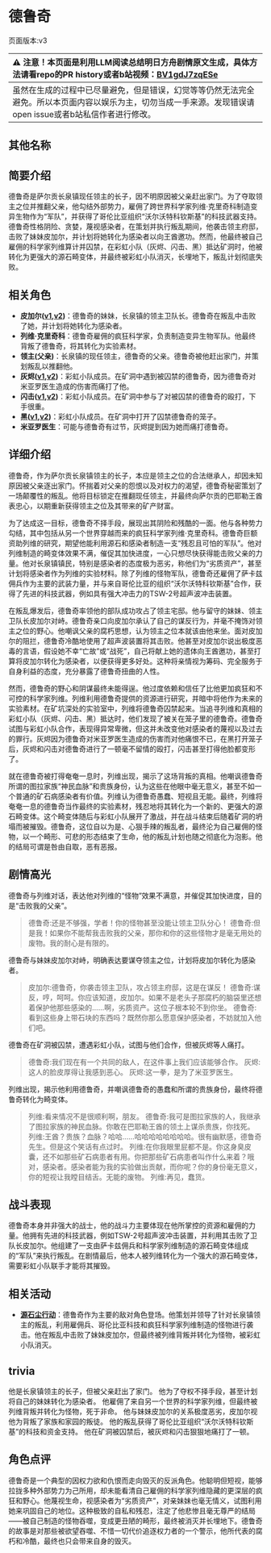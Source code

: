 # 德鲁奇
页面版本:v3
 

| :warning: 注意！本页面是利用LLM阅读总结明日方舟剧情原文生成，具体方法请看repo的PR history或者b站视频：[BV1gdJ7zqESe](https://www.bilibili.com/video/BV1gdJ7zqESe/)         |
|:----------------------------|
| 虽然在生成的过程中已尽量避免，但是错误，幻觉等等仍然无法完全避免。所以本页面内容以娱乐为主，切勿当成一手来源。发现错误请open issue或者b站私信作者进行修改。|



## 其他名称

## 简要介绍
德鲁奇是萨尔贡长泉镇现任领主的长子，因不明原因被父亲赶出家门。为了夺取领主之位并推翻父亲，他勾结外部势力，雇佣了跨世界科学家列维·克里奇科制造变异生物作为“军队”，并获得了哥伦比亚组织“沃尔沃特科钦斯基”的科技武器支持。德鲁奇性格阴险、贪婪，蔑视感染者，在策划并执行叛乱期间，他袭击领主府邸，击败了妹妹皮加尔，并计划将她转化为感染者以向王酋邀功。然而，他最终被自己雇佣的科学家列维算计并囚禁，在彩虹小队（灰烬、闪击、黑）抵达矿洞时，他被转化为更强大的源石畸变体，并最终被彩虹小队消灭，长埋地下，叛乱计划彻底失败。
## 相关角色
-   **皮加尔([v1](../chars/extended_char_pi_jia_er.md),[v2](extended_char_pi_jia_er.md))**：德鲁奇的妹妹，长泉镇的领主卫队长。德鲁奇在叛乱中击败了她，并计划将她转化为感染者。
-   **列维·克里奇科**：德鲁奇雇佣的疯狂科学家，负责制造变异生物军队。他最终背叛了德鲁奇，将其转化为实验素材。
-   **领主(父亲)**：长泉镇的现任领主，德鲁奇的父亲。德鲁奇被他赶出家门，并策划叛乱以推翻他。
-   **灰烬([v1](../chars/char_456_ash.md),[v2](char_456_ash.md))**：彩虹小队成员。在矿洞中遇到被囚禁的德鲁奇，因为德鲁奇对米亚罗医生造成的伤害而痛打了他。
-   **闪击([v1](../chars/char_457_blitz.md),[v2](char_457_blitz.md))**：彩虹小队成员。在矿洞中参与了对被囚禁的德鲁奇的殴打，下手很重。
-   **黑([v1](../chars/char_340_shwaz.md),[v2](char_340_shwaz.md))**：彩虹小队成员。在矿洞中打开了囚禁德鲁奇的笼子。
-   **米亚罗医生**：可能与德鲁奇有过节，灰烬提到因为她而痛打德鲁奇。
## 详细介绍
德鲁奇，作为萨尔贡长泉镇领主的长子，本应是领主之位的合法继承人，却因未知原因被父亲逐出家门。怀揣着对父亲的怨恨以及对权力的渴望，德鲁奇秘密策划了一场颠覆性的叛乱。他将目标锁定在推翻现任领主，并最终向萨尔贡的巴耶勒王酋表忠心，以期重新获得领主之位及其带来的矿产财富。

为了达成这一目标，德鲁奇不择手段，展现出其阴险和残酷的一面。他与各种势力勾结，其中包括从另一个世界穿越而来的疯狂科学家列维·克里奇科。德鲁奇巨额资助列维的研究，期望他能利用源石和感染者制造一支“残忍且可怕的军队”。他对列维制造的畸变体效果不满，催促其加快进度，一心只想尽快获得能击败父亲的力量。他对长泉镇镇民，特别是感染者的态度极为恶劣，称他们为“劣质资产”，甚至计划将感染者作为列维的实验材料。除了列维的怪物军队，德鲁奇还雇佣了萨卡兹佣兵作为主要的武装力量，并与来自哥伦比亚的组织“沃尔沃特科钦斯基”合作，获得了先进的科技武器，例如具有强大冲击力的TSW-2号超声波冲击装置。

在叛乱爆发后，德鲁奇率领他的部队成功攻占了领主宅邸。他与留守的妹妹、领主卫队长皮加尔对峙。德鲁奇亲口向皮加尔承认了自己的谋反行为，并毫不掩饰对领主之位的野心。他嘲讽父亲的腐朽思想，认为领主之位本就该由他来坐。面对皮加尔的阻拦，德鲁奇冷酷地使用了超声波装置将其击败。他甚至对皮加尔说出极度恶毒的言语，假设她不幸“亡故”或“战死”，自己将献上她的遗体向王酋邀功，甚至打算将皮加尔转化为感染者，以便获得更多好处。这种将亲情视为筹码、完全服务于自身利益的态度，充分暴露了德鲁奇扭曲的人性。

然而，德鲁奇的野心和阴谋最终未能得逞。他过度依赖和信任了比他更加疯狂和不可控的科学家列维。列维利用德鲁奇提供的资源进行研究，并暗中将他作为未来的实验素材。在矿坑深处的实验室中，列维将德鲁奇囚禁起来。当追寻列维和真相的彩虹小队（灰烬、闪击、黑）抵达时，他们发现了被关在笼子里的德鲁奇。德鲁奇试图与彩虹小队合作，表现得异常卑微，但这并未改变他对感染者的蔑视以及过去的罪行。灰烬因为德鲁奇对米亚罗医生造成的伤害而对他痛恨不已，在黑打开笼子后，灰烬和闪击对德鲁奇进行了一顿毫不留情的殴打，闪击甚至打得他脸都变形了。

就在德鲁奇被打得奄奄一息时，列维出现，揭示了这场背叛的真相。他嘲讽德鲁奇所谓的图拉家族“神民血脉”和贵族身份，认为这些在他眼中毫无意义，甚至不如一个普通的矿石病感染者有价值。列维认为德鲁奇愚蠢、短视且无能。最终，列维将奄奄一息的德鲁奇当作最终的实验素材，残忍地将其转化为一个新的、更强大的源石畸变体。这个畸变体随后与彩虹小队展开了激战，并在战斗结束后随着矿洞的坍塌而被摧毁。德鲁奇，这位自以为是、心狠手辣的叛乱者，最终沦为自己雇佣的怪物，以一个畸形、可悲的形态结束了生命，他的叛乱计划也随之彻底化为泡影。他的结局可谓是咎由自取，恶有恶报。
## 剧情高光
德鲁奇与列维对话，表达他对列维的“怪物”效果不满意，并催促其加快进度，目的是“击败我的父亲”。
> 德鲁奇:还是不够强，学者！你的怪物甚至没能让领主卫队分心！
> 德鲁奇:但是我！如果你不能帮我击败我的父亲，那你和你的这些怪物才是毫无用处的废物。我的耐心是有限的。

德鲁奇与妹妹皮加尔对峙，明确表达要谋夺领主之位，计划将皮加尔转化为感染者。
> 皮加尔:德鲁奇，你袭击领主卫队，攻占领主府邸，这是在谋反！
> 德鲁奇:谋反，哼，呵呵。你应该知道，皮加尔。如果不是老头子那腐朽的脑袋里还想着保护他那些感染的......啊，劣质资产。这位子根本轮不到你坐。
> 德鲁奇:看到这些身上带石块的东西吗？既然你那么愿意保护感染者，不妨就加入他们吧。

德鲁奇在矿洞被囚禁，遭遇彩虹小队，试图与他们合作，但被灰烬等人痛打。
> 德鲁奇:我们现在有一个共同的敌人，在这件事上我们应该能够合作。
> 灰烬:这人的脸皮厚得让我感到恶心。
> 灰烬:这一拳，是为了米亚罗医生。

列维出现，揭示他利用德鲁奇，并嘲讽德鲁奇的愚蠢和所谓的贵族身份，最终将德鲁奇转化为畸变体。
> 列维:看来情况不是很顺利啊，朋友。
> 德鲁奇:我可是图拉家族的人，我继承了图拉家族的神民血脉。你敢在巴耶勒王酋的领土上谋杀贵族，你找死。
> 列维:王酋？贵族？血脉？哈哈......哈哈哈哈哈哈哈哈。很有幽默感，德鲁奇先生。但是这个笑话有点过时。
> 列维:在你我眼里屁都不是。你这身臭皮囊，还不如那些矿石病患者有用。你把那些矿石病患者叫作什么来着？哦对，感染者。感染者能为我的实验做出贡献，而你呢？你的身份毫无意义，你的短视让我瞠目结舌。无能的废物。
> 列维:再见，蠢货。
## 战斗表现
德鲁奇本身并非强大的战士，他的战斗力主要体现在他所掌控的资源和雇佣的力量。他拥有先进的科技武器，例如TSW-2号超声波冲击装置，并利用其击败了卫队长皮加尔。他组建了一支由萨卡兹佣兵和科学家列维制造的源石畸变体组成的“军队”来执行叛乱。在剧情最后，他本人被列维转化为一个强大的源石畸变体，需要彩虹小队联手才能将其摧毁。
## 相关活动
-   **[源石尘行动](../stories/act17d0.md)**：德鲁奇作为主要的敌对角色登场。他策划并领导了针对长泉镇领主的叛乱，利用雇佣兵、哥伦比亚科技和疯狂科学家列维制造的怪物进行袭击。他在叛乱中击败了妹妹皮加尔，但最终被列维背叛并转化为怪物，被彩虹小队消灭。
## trivia
他是长泉镇领主的长子，但被父亲赶出了家门。
他为了夺权不择手段，甚至计划将自己的妹妹转化为感染者。
他雇佣了来自另一个世界的科学家列维，但最终被列维背叛并转化为怪物，死于非命。
他与妹妹皮加尔的关系极度恶劣，皮加尔视他为背叛了家族和家园的叛徒。
他的叛乱获得了哥伦比亚组织“沃尔沃特科钦斯基”的科技和资金支持。
他在矿洞被囚禁后，被灰烬和闪击狠狠地痛打了一顿。
## 角色点评
德鲁奇是一个典型的因权力欲和仇恨而走向毁灭的反派角色。他聪明但短视，能够拉拢多种外部势力为己所用，却未能看清自己雇佣的科学家列维隐藏的更深层的疯狂和野心。他蔑视生命，视感染者为“劣质资产”，对亲妹妹也毫无情义，试图利用她来巩固自己的地位。这种极致的自私和残忍，注定了他悲惨且毫无尊严的结局——被自己制造的怪物吞噬，变成更丑陋的畸形，最终被消灭并长埋地下。德鲁奇的故事是对那些被欲望吞噬、不惜一切代价追逐权力者的一个警示，他所代表的腐朽和冷酷，最终也只会带来自身的毁灭。